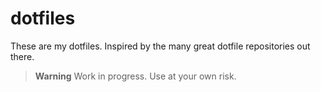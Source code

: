 # dotfiles
These are my dotfiles. Inspired by the many great dotfile repositories out there.

> **Warning**
> Work in progress. Use at your own risk.
